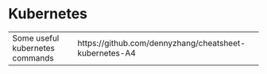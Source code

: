 # Kubernetes
<html>
  <body>
    <table>
      <tr>
        <td>Some useful kubernetes commands </td>
        <td>https://github.com/dennyzhang/cheatsheet-kubernetes-A4</td>
      </tr>
    </table>
  </body>
</html>

